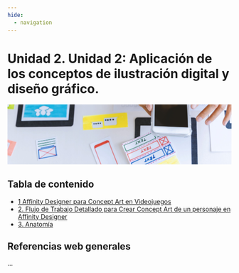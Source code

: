 ```yaml
---
hide:
  - navigation
---
```


# Unidad 2. Unidad 2: Aplicación de los conceptos de ilustración digital y diseño gráfico.
![](assets/referencias.jpg)

## Tabla de contenido

* [1 Affinity Designer para Concept Art en Videojuegos](ud2-1-Funcionalidades-y-Entorno-de-Trabajo-en-Affinity-Designer.md)
* [2. Flujo de Trabajo Detallado para Crear Concept Art de un personaje en Affinity Designer
  ](ud2-2-Flujo-de-Trabajo-Detallado-para-Crear-Concept-Art-de-un-personaje-en-Affinity-Designer)
* [3. Anatomía](ud2-3-Anatomia.md)


## Referencias web generales

...

